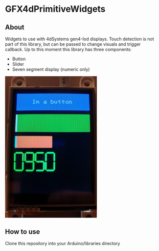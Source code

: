 # GFX4dPrimitiveWidgets

## About

Widgets to use with 4dSystems gen4-Iod displays. Touch detection is not part of this library, but can be passed to change visuals and trigger callback.
Up to this moment this library has three components:
* Button
* Slider
* Seven segment display (numeric only)

<img src="extra/sample.jpg" alt="drawing" width="300"/>

## How to use

Clone this repository into your Arduino/libraries directory